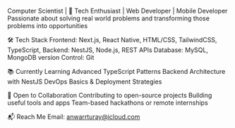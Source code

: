 Computer Scientist | 🧠 Tech Enthusiast | Web Developer | Mobile Developer
Passionate about solving real world problems and transforming those problems into opportunities 

🛠️ Tech Stack
Frontend: Next.js, React Native, HTML/CSS, TailwindCSS, TypeScript,
Backend: NestJS, Node.js, REST APIs
Database: MySQL, MongoDB
version Control: Git

📚 Currently Learning
Advanced TypeScript Patterns
Backend Architecture with NestJS
DevOps Basics & Deployment Strategies

🤝 Open to Collaboration
Contributing to open-source projects
Building useful tools and apps
Team-based hackathons or remote internships

📬 Reach Me
Email: anwarrturay@icloud.com

